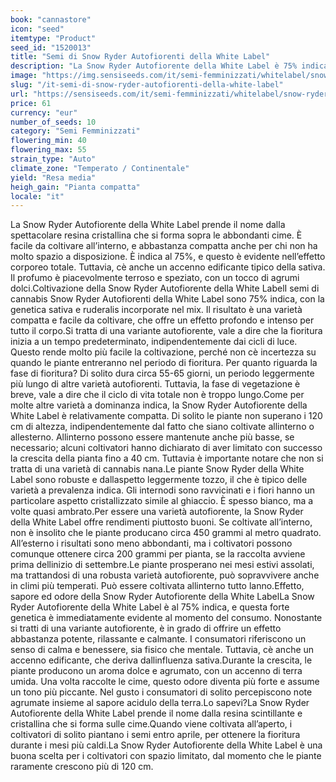 ```yaml
---
book: "cannastore"
icon: "seed"
itemtype: "Product"
seed_id: "1520013"
title: "Semi di Snow Ryder Autofiorenti della White Label"
description: "La Snow Ryder Autofiorente della White Label è 75% indica e 25% sativa. Buoni raccolti, con un effetto rilassante. Sprigiona un profumo terroso e agrumato."
image: "https://img.sensiseeds.com/it/semi-femminizzati/whitelabel/snow-ryder-femminilizzata-image.png"
slug: "/it-semi-di-snow-ryder-autofiorenti-della-white-label"
url: "https://sensiseeds.com/it/semi-femminizzati/whitelabel/snow-ryder-femminilizzata?a_aid=cannastore"
price: 61
currency: "eur"
number_of_seeds: 10
category: "Semi Femminizzati"
flowering_min: 40
flowering_max: 55
strain_type: "Auto"
climate_zone: "Temperato / Continentale"
yield: "Resa media"
heigh_gain: "Pianta compatta"
locale: "it"
---
```

La Snow Ryder Autofiorente della White Label prende il nome dalla spettacolare resina cristallina che si forma sopra le abbondanti cime. È facile da coltivare all’interno, e abbastanza compatta anche per chi non ha molto spazio a disposizione. È indica al 75%, e questo è evidente nell’effetto corporeo totale. Tuttavia, cè anche un accenno edificante tipico della sativa. Il profumo è piacevolmente terroso e speziato, con un tocco di agrumi dolci.Coltivazione della Snow Ryder Autofiorente della White LabelI semi di cannabis Snow Ryder Autofiorenti della White Label sono 75% indica, con la genetica sativa e ruderalis incorporate nel mix. Il risultato è una varietà compatta e facile da coltivare, che offre un effetto profondo e intenso per tutto il corpo.Si tratta di una variante autofiorente, vale a dire che la fioritura inizia a un tempo predeterminato, indipendentemente dai cicli di luce. Questo rende molto più facile la coltivazione, perché non cè incertezza su quando le piante entreranno nel periodo di fioritura. Per quanto riguarda la fase di fioritura? Di solito dura circa 55-65 giorni, un periodo leggermente più lungo di altre varietà autofiorenti. Tuttavia, la fase di vegetazione è breve, vale a dire che il ciclo di vita totale non è troppo lungo.Come per molte altre varietà a dominanza indica, la Snow Ryder Autofiorente della White Label è relativamente compatta. Di solito le piante non superano i 120 cm di altezza, indipendentemente dal fatto che siano coltivate allinterno o allesterno. Allinterno possono essere mantenute anche più basse, se necessario; alcuni coltivatori hanno dichiarato di aver limitato con successo la crescita della pianta fino a 40 cm. Tuttavia è importante notare che non si tratta di una varietà di cannabis nana.Le piante Snow Ryder della White Label sono robuste e dallaspetto leggermente tozzo, il che è tipico delle varietà a prevalenza indica. Gli internodi sono ravvicinati e i fiori hanno un particolare aspetto cristallizzato simile al ghiaccio. È spesso bianco, ma a volte quasi ambrato.Per essere una varietà autofiorente, la Snow Ryder della White Label offre rendimenti piuttosto buoni. Se coltivate all’interno, non è insolito che le piante producano circa 450 grammi al metro quadrato. All’esterno i risultati sono meno abbondanti, ma i coltivatori possono comunque ottenere circa 200 grammi per pianta, se la raccolta avviene prima dellinizio di settembre.Le piante prosperano nei mesi estivi assolati, ma trattandosi di una robusta varietà autofiorente, può sopravvivere anche in climi più temperati. Può essere coltivata allinterno tutto lanno.Effetto, sapore ed odore della Snow Ryder Autofiorente della White LabelLa Snow Ryder Autofiorente della White Label è al 75% indica, e questa forte genetica è immediatamente evidente al momento del consumo. Nonostante si tratti di una variante autofiorente, è in grado di offrire un effetto abbastanza potente, rilassante e calmante. I consumatori riferiscono un senso di calma e benessere, sia fisico che mentale. Tuttavia, cè anche un accenno edificante, che deriva dallinfluenza sativa.Durante la crescita, le piante producono un aroma dolce e agrumato, con un accenno di terra umida. Una volta raccolte le cime, questo odore diventa più forte e assume un tono più piccante. Nel gusto i consumatori di solito percepiscono note agrumate insieme al sapore acidulo della terra.Lo sapevi?La Snow Ryder Autofiorente della White Label prende il nome dalla resina scintillante e cristallina che si forma sulle cime.Quando viene coltivata all’aperto, i coltivatori di solito piantano i semi entro aprile, per ottenere la fioritura durante i mesi più caldi.La Snow Ryder Autofiorente della White Label è una buona scelta per i coltivatori con spazio limitato, dal momento che le piante raramente crescono più di 120 cm.
